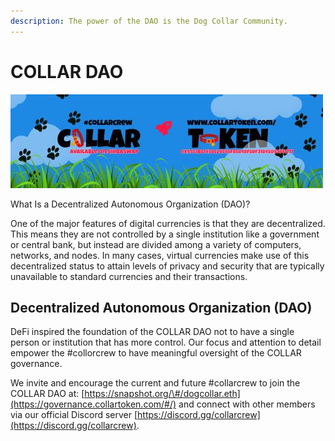 ```yaml
---
description: The power of the DAO is the Dog Collar Community.
---
```


# COLLAR DAO

![](../../.gitbook/assets/reddit_profile_banner_template_8.jpg)

What Is a Decentralized Autonomous Organization \(DAO\)?

One of the major features of digital currencies is that they are decentralized. This means they are not controlled by a single institution like a government or central bank, but instead are divided among a variety of computers, networks, and nodes. In many cases, virtual currencies make use of this decentralized status to attain levels of privacy and security that are typically unavailable to standard currencies and their transactions.

## **Decentralized Autonomous Organization \(DAO\)**

DeFi inspired the foundation of the COLLAR DAO not to have a single person or institution that has more control. Our focus and attention to detail empower the \#collorcrew to have meaningful oversight of the COLLAR governance.  


We invite and encourage the current and future \#collarcrew to join the COLLAR DAO at: [https://snapshot.org/\#/dogcollar.eth](https://governance.collartoken.com/#/) and connect with other members via our official Discord server [https://discord.gg/collarcrew](https://discord.gg/collarcrew).





